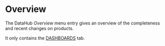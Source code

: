 # Overview

The DataHub *Overview* menu entry gives an overview of the completeness and recent changes on products.

It only contains the [DASHBOARDS](01a_Overview.md) tab.
